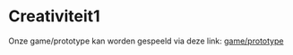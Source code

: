 # Creativiteit1
Onze game/prototype kan worden gespeeld via deze link: <a href="https://aiddei.github.io/Creativiteit1/" target="_blank">game/prototype</a>
